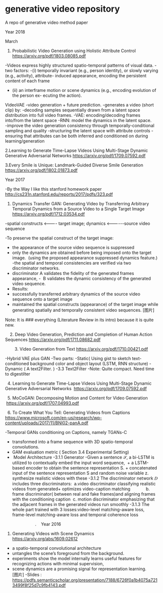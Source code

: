 # generative video repository
A repo of generative video method paper

Year 2018

March
1. Probabilistic Video Generation using Holistic Attribute Control https://arxiv.org/pdf/1803.08085.pdf

-Videos express highly structured spatio-temporal patterns of visual data. 
-two factors: 
-(i) temporally invariant (e.g., person identity), or slowly varying (e.g., activity), attribute- induced appearance, encoding the persistent content of each frame
- (ii) an interframe motion or scene dynamics (e.g., encoding evolution of the person ex- ecuting the action). 
  
  
  
					 
VideoVAE
-video generation + future prediction. 
-generates a video (short clip) by:
-decoding samples sequentially drawn from a latent space distribution into full video frames.
-VAE: encoding/decoding frames into/from the latent space 
-RNN: model the dynamics in the latent space.     
-improve the video generation consistency through temporally-conditional sampling and quality 
-structuring the latent space with attribute controls
-ensuring that attributes can be both inferred and conditioned on during learning/generation
	      
	      
	      
	      

2.Learning to Generate Time-Lapse Videos Using Multi-Stage Dynamic Generative Adversarial Networks https://arxiv.org/pdf/1709.07592.pdf
 
 
 
3.Every Smile is Unique: Landmark-Guided Diverse Smile Generation https://arxiv.org/pdf/1802.01873.pdf


Year 2017


-By the Way I like this stanford homework paper http://cs231n.stanford.edu/reports/2017/pdfs/323.pdf
 

1. Dynamics Transfer GAN: Generating Video by Transferring Arbitrary Temporal Dynamics from a Source Video to a Single Target Image https://arxiv.org/pdf/1712.03534.pdf


-spatial constructs <---- target image; dynamics <------source video sequence
				 
-To preserve the spatial construct of the target image:
- the appearance of the source video sequence is suppressed 
- only the dynamics are obtained before being imposed onto the target image.  (using the proposed appearance suppressed dynamics feature.)					 
-the spatial and temporal consistencies are verified via two discriminator networks.  
- discriminator A validates the fidelity of the generated frames appearance, 
-  B validates the dynamic consistency of the generated video sequence. 
- Results:
- successfully transferred arbitrary dynamics of the source video sequence onto a target image 
- maintained the spatial constructs (appearance) of the target image while generating spatially and temporally consistent video sequences.
         [图片]
         

Note: It is ### everything (Literature Review in its intro) because it is quite new.
   
   
    
2. Deep Video Generation, Prediction and Completion of Human Action Sequences https://arxiv.org/pdf/1711.08682.pdf



         
3. Video Generation from Text https://arxiv.org/pdf/1710.00421.pdf

-Hybrid VAE plus GAN
-Two parts: 
-Static( Using gist to sketch text-conditioned background color and object layout (LSTM, RNN structure)
-Dynamic ( A text2Filter. )
-3.3 Text2Filter
-Note: Quite compact. Need time to digestilter




   
4. Learning to Generate Time-Lapse Videos Using Multi-Stage Dynamic Generative Adversarial Networks
   https://arxiv.org/pdf/1709.07592.pdf
   
   
   
   
5. MoCoGAN: Decomposing Motion and Content for Video Generation
    https://arxiv.org/pdf/1707.04993.pdf
    
    
    
   
6. To Create What You Tell: Generating Videos from Captions
     https://www.microsoft.com/en-us/research/wp-content/uploads/2017/11/BNI02-panA.pdf
     

-Temporal GANs conditioning on Captions, namely TGANs-C
         
- transformed into a frame sequence with 3D spatio-temporal convolutions. 
-  GAM evaluation metric ( Section 3.4 Experimental Setting)
-  Model Architecture 
 -3.1.1 Generator 
  -Given a sentence 𝒮, a bi-LSTM is utilized to contextually embed the input word sequence,  + a LSTM-based encoder to obtain the sentence representation S. + concatenated input of the sentence representation S and random noise variable z.
synthesize realistic videos with these
-3.1.2 The discriminator network 𝐷 includes three discriminators: 
  a.video discriminator classifying realistic videos from generated+ optimizes video-caption matching           
  b. frame discriminator( between real and fake frames)and aligning frames with the conditioning caption
  c. motion discriminator emphasizing that the adjacent frames in the generated videos run smoothly 
-3.1.3 The whole part trained with 3 losses:video-level matching-aware loss, frame-level matching-aware loss and temporal coherence loss 
                    
 
       
                    .
    Year 2016
                   
 1. Generating Videos with Scene Dynamics
      https://arxiv.org/abs/1609.02612
 
- a spatio-temporal convolutional architecture 
- untangles the scene’s foreground from the background. 
- experiments show the model internally learns useful features for recognizing actions with minimal supervision,
- scene dynamics are a promising signal for representation learning.
           [图片]
-Slides : https://pdfs.semanticscholar.org/presentation/7188/6726f0a1b4075a7213499f8f25d7c9fb4143.pdf
           
         
